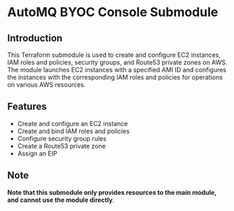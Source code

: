 # AutoMQ BYOC Console Submodule

## Introduction

This Terraform submodule is used to create and configure EC2 instances, IAM roles and policies, security groups, and Route53 private zones on AWS. The module launches EC2 instances with a specified AMI ID and configures the instances with the corresponding IAM roles and policies for operations on various AWS resources.

## Features

- Create and configure an EC2 instance
- Create and bind IAM roles and policies
- Configure security group rules
- Create a Route53 private zone
- Assign an EIP

## Note

**Note that this submodule only provides resources to the main module, and cannot use the module directly**.